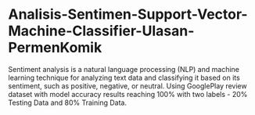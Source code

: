 # Analisis-Sentimen-Support-Vector-Machine-Classifier-Ulasan-PermenKomik
Sentiment analysis is a natural language processing (NLP) and machine learning technique for analyzing text data and classifying it based on its sentiment, such as positive, negative, or neutral. Using GooglePlay review dataset with model accuracy results reaching 100% with two labels - 20% Testing Data and 80% Training Data.
